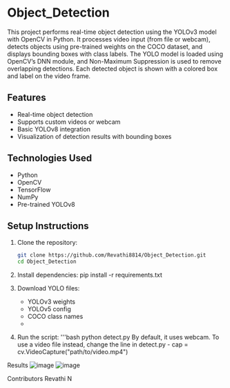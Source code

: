 # Object_Detection
This project performs real-time object detection using the YOLOv3 model with OpenCV in Python. It processes video input (from file or webcam), detects objects using pre-trained weights on the COCO dataset, and displays bounding boxes with class labels. The YOLO model is loaded using OpenCV’s DNN module, and Non-Maximum Suppression is used to remove overlapping detections. Each detected object is shown with a colored box and label on the video frame.
## Features
- Real-time object detection
- Supports custom videos or webcam
- Basic YOLOv8 integration
- Visualization of detection results with bounding boxes

## Technologies Used
- Python
- OpenCV
- TensorFlow
- NumPy
- Pre-trained YOLOv8

## Setup Instructions
1. Clone the repository:
   ```bash
   git clone https://github.com/Revathi8814/Object_Detection.git
   cd Object_Detection

2. Install dependencies:
pip install -r requirements.txt

3. Download YOLO files:
   - YOLOv3 weights
   - YOLOv5 config
   - COCO class names
   - 
3. Run the script:
'''bash
python detect.py
By default, it uses webcam.
To use a video file instead, change the line in detect.py - cap = cv.VideoCapture("path/to/video.mp4") 

Results
 ![image](https://github.com/user-attachments/assets/5e1e9615-af6b-42ca-ba72-5e8ab9581102)
![image](https://github.com/user-attachments/assets/c78648d3-5dea-43ea-b6bc-4e4f5692ebca)



Contributors
Revathi N
